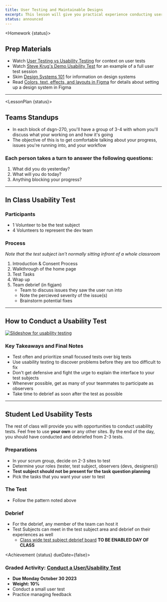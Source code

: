 ```yaml
---
title: User Testing and Maintainable Designs
excerpt: This lesson will give you practical experience conducting user tests. We will learn to use design tool features that make adjusting designs easier. The objective is to be able to make designs that can be edited in response to feedback.
status: announced
---
```


<script>
	import Homework from "$lib/components/Homework.svelte";
	import LessonPlan from "$lib/components/LessonPlan.svelte";
	import Achievement from "$lib/components/Achievement.svelte"
</script>

<Homework {status}>

<h2>Prep Materials</h2>

- Watch [User Testing vs Usability Testing](https://youtu.be/r3j_dwMbLo0?si=P8CyrIDUvUzmFsWj) for context on user tests
- Watch [Steve Krug's Demo Usability Test](https://youtu.be/1UCDUOB_aS8?si=ZhJqExlhnVjRxMdH) for an example of a full user test session
- Skim [Design Systems 101](https://www.nngroup.com/articles/design-systems-101/) for information on design systems
- Read [Colors, text, effects, and layouts in Figma](https://help.figma.com/hc/en-us/articles/360038746534-Create-color-text-effect-and-layout-grid-styles) for details about setting up a design system in Figma

---

</Homework>

<LessonPlan {status}>

<h2> Teams Standups</h2>

- In each block of dsgn-270, you'll have a group of 3-4 with whom you'll discuss what your working on and how it's going
- The objective of this is to get comfortable talking about your progress, issues you're running into, and your workflow

### Each person takes a turn to answer the following questions:

1.  What did you do yesterday?
2.  What will you do today?
3.  Anything blocking your progress?

---

<h2>In Class Usability Test</h2>

### Participants

- 1 Volunteer to be the test subject
- 4 Volunteers to represent the dev team

### Process

_Note that the test subject isn't normally sitting infront of a whole classroom_

1. Introduction & Consent Process
2. Walkthrough of the home page
3. Test Tasks
4. Wrap up
5. Team debrief (in figjam)
   - Team to discuss issues they saw the user run into
   - Note the percieved severity of the issue(s)
   - Brainstorm potential fixes

---

<h2>How to Conduct a Usability Test</h2>

<a href="https://docs.google.com/presentation/d/11nmiZ5FjS70B7wdyKxfg5O-RkC1Var1DhFil2e50jLU/edit?usp=sharing"><img src="/images/design/usability-test-slides.png" alt="Slideshow for usability testing" /></a>

### Key Takeaways and Final Notes

- Test often and prioritize small focused tests over big tests
- Use usability testing to discover problems before they are too difficult to fix
- Don't get defensive and fight the urge to explain the interface to your test subjects
- Whenever possible, get as many of your teammates to participate as observers
- Take time to debrief as soon after the test as possible

---

<h2>Student Led Usability Tests</h2>

The rest of class will provide you with opportunities to conduct usability tests. Feel free to use **your own** or any other sites. By the end of the day, you should have conducted and debriefed from 2-3 tests.

### Preparations

- In your scrum group, decide on 2-3 sites to test
- Determine your roles (tester, test subject, observers (devs, designers))
- **Test subject should not be present for the task question planning**
- Pick the tasks that you want your user to test

### The Test

- Follow the pattern noted above

### Debrief

- For the debrief, any member of the team can host it
- Test Subjects can meet in the test subject area and debrief on their experiences as well
  - [Class wide test subject debrief board]() **TO BE ENABLED DAY OF CLASS**

</LessonPlan>

<Achievement {status} dueDate={false}>

### Graded Activity: [Conduct a User/Usability Test](/courses/dsgn-270/assessments/graded-activities)

- **Due Monday October 30 2023**
- **Weight: 10%**
- Conduct a small user test
- Practice managing feedback

</Achievement>
